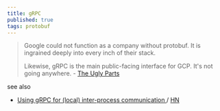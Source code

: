 ```yaml
---
title: gRPC
published: true
tags: protobuf
---
```

> Google could not function as a company without protobuf. It is ingrained deeply into every inch of their stack.
>
> Likewise, gRPC is the main public-facing interface for GCP. It's not going anywhere. - [The Ugly Parts ](https://news.ycombinator.com/item?id=41431679)

see also
- [Using gRPC for (local) inter-process communication ](https://www.mpi-hd.mpg.de/personalhomes/fwerner/research/2021/09/grpc-for-ipc/) / [HN](https://www.mpi-hd.mpg.de/personalhomes/fwerner/research/2021/09/grpc-for-ipc/)